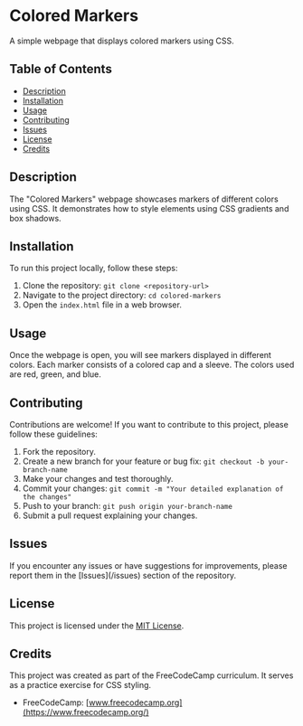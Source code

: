 # Colored Markers

A simple webpage that displays colored markers using CSS.

## Table of Contents

- [Description](#description)
- [Installation](#installation)
- [Usage](#usage)
- [Contributing](#contributing)
- [Issues](#issues)
- [License](#license)
- [Credits](#credits)

## Description

The "Colored Markers" webpage showcases markers of different colors using CSS. It demonstrates how to style elements using CSS gradients and box shadows.

## Installation

To run this project locally, follow these steps:

1. Clone the repository: `git clone <repository-url>`
2. Navigate to the project directory: `cd colored-markers`
3. Open the `index.html` file in a web browser.

## Usage

Once the webpage is open, you will see markers displayed in different colors. Each marker consists of a colored cap and a sleeve. The colors used are red, green, and blue.

## Contributing

Contributions are welcome! If you want to contribute to this project, please follow these guidelines:

1. Fork the repository.
2. Create a new branch for your feature or bug fix: `git checkout -b your-branch-name`
3. Make your changes and test thoroughly.
4. Commit your changes: `git commit -m "Your detailed explanation of the changes"`
5. Push to your branch: `git push origin your-branch-name`
6. Submit a pull request explaining your changes.

## Issues

If you encounter any issues or have suggestions for improvements, please report them in the [Issues](<repository-url>/issues) section of the repository.

## License

This project is licensed under the [MIT License](LICENSE).

## Credits

This project was created as part of the FreeCodeCamp curriculum. It serves as a practice exercise for CSS styling.

- FreeCodeCamp: [www.freecodecamp.org](https://www.freecodecamp.org/)

